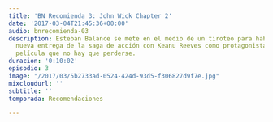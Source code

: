 ```yaml
---
title: 'BN Recomienda 3: John Wick Chapter 2'
date: '2017-03-04T21:45:36+00:00'
audio: bnrecomienda-03
description: Esteban Balance se mete en el medio de un tiroteo para hablarnos de esta
  nueva entrega de la saga de acción con Keanu Reeves como protagonista. Una gran
  película que no hay que perderse.
duracion: '0:10:02'
episodio: 3
image: "/2017/03/5b2733ad-0524-424d-93d5-f306827d9f7e.jpg"
mixcloudurl: ''
subtitle: ''
temporada: Recomendaciones

---
```

